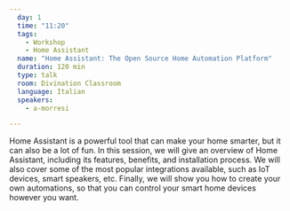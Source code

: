 ```yaml
---
  day: 1
  time: "11:20"
  tags:
    - Workshop
    - Home Assistant
  name: "Home Assistant: The Open Source Home Automation Platform"
  duration: 120 min
  type: talk
  room: Divination Classroom
  language: Italian
  speakers:
    - a-morresi

---
```

Home Assistant is a powerful tool that can make your home smarter, but it can also be a lot of fun. In this session, we will give an overview of Home Assistant, including its features, benefits, and installation process. We will also cover some of the most popular integrations available, such as IoT devices, smart speakers, etc. Finally, we will show you how to create your own automations, so that you can control your smart home devices however you want.
  